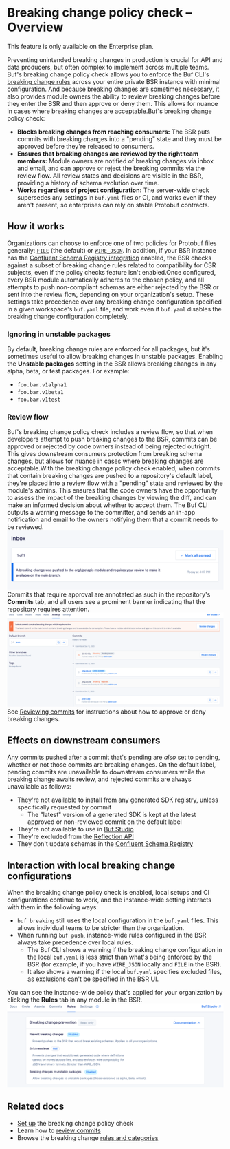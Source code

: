 # Breaking change policy check – Overview

This feature is only available on the Enterprise plan.

Preventing unintended breaking changes in production is crucial for API and data producers, but often complex to implement across multiple teams. Buf's breaking change policy check allows you to enforce the Buf CLI's [breaking change rules](../../../../breaking/rules/) across your entire private BSR instance with minimal configuration. And because breaking changes are sometimes necessary, it also provides module owners the ability to review breaking changes before they enter the BSR and then approve or deny them. This allows for nuance in cases where breaking changes are acceptable.Buf's breaking change policy check:

- **Blocks breaking changes from reaching consumers:** The BSR puts commits with breaking changes into a "pending" state and they must be approved before they're released to consumers.
- **Ensures that breaking changes are reviewed by the right team members:** Module owners are notified of breaking changes via inbox and email, and can approve or reject the breaking commits via the review flow. All review states and decisions are visible in the BSR, providing a history of schema evolution over time.
- **Works regardless of project configuration:** The server-wide check supersedes any settings in `buf.yaml` files or CI, and works even if they aren't present, so enterprises can rely on stable Protobuf contracts.

## How it works

Organizations can choose to enforce one of two policies for Protobuf files generally: [`FILE`](../../../../breaking/rules/#categories) (the default) or [`WIRE_JSON`](../../../../breaking/rules/#categories). In addition, if your BSR instance has the [Confluent Schema Registry integration](../../../kafka/overview/#breaking-changes) enabled, the BSR checks against a subset of breaking change rules related to compatibility for CSR subjects, even if the policy checks feature isn't enabled.Once configured, every BSR module automatically adheres to the chosen policy, and all attempts to push non-compliant schemas are either rejected by the BSR or sent into the review flow, depending on your organization's setup. These settings take precedence over any breaking change configuration specified in a given workspace's `buf.yaml` file, and work even if `buf.yaml` disables the breaking change configuration completely.

### Ignoring in unstable packages

By default, breaking change rules are enforced for all packages, but it's sometimes useful to allow breaking changes in unstable packages. Enabling the **Unstable packages** setting in the BSR allows breaking changes in any alpha, beta, or test packages. For example:

- `foo.bar.v1alpha1`
- `foo.bar.v1beta1`
- `foo.bar.v1test`

### Review flow

Buf's breaking change policy check includes a review flow, so that when developers attempt to push breaking changes to the BSR, commits can be approved or rejected by code owners instead of being rejected outright. This gives downstream consumers protection from breaking schema changes, but allows for nuance in cases where breaking changes are acceptable.With the breaking change policy check enabled, when commits that contain breaking changes are pushed to a repository's default label, they're placed into a review flow with a "pending" state and reviewed by the module's admins. This ensures that the code owners have the opportunity to assess the impact of the breaking changes by viewing the diff, and can make an informed decision about whether to accept them. The Buf CLI outputs a warning message to the committer, and sends an in-app notification and email to the owners notifying them that a commit needs to be reviewed.![Screenshot of the reviewer inbox in the BSR](../../../../images/bsr/policy-checks/breaking-review-flow-inbox.png)Commits that require approval are annotated as such in the repository's **Commits** tab, and all users see a prominent banner indicating that the repository requires attention.![Screenshot of the reviewer notification in the BSR](../../../../images/bsr/policy-checks/breaking-review-flow-notification.png)See [Reviewing commits](../review-commits/) for instructions about how to approve or deny breaking changes.

## Effects on downstream consumers

Any commits pushed after a commit that's pending are _also_ set to pending, whether or not those commits are breaking changes. On the default label, pending commits are unavailable to downstream consumers while the breaking change awaits review, and rejected commits are always unavailable as follows:

- They're not available to install from any generated SDK registry, unless specifically requested by commit
  - The "latest" version of a generated SDK is kept at the latest approved or non-reviewed commit on the default label
- They're not available to use in [Buf Studio](../../../studio/)
- They're excluded from the [Reflection API](../../../reflection/overview/)
- They don't update schemas in the [Confluent Schema Registry](../../../kafka/overview/)

## Interaction with local breaking change configurations

When the breaking change policy check is enabled, local setups and CI configurations continue to work, and the instance-wide setting interacts with them in the following ways:

- `buf breaking` still uses the local configuration in the `buf.yaml` files. This allows individual teams to be stricter than the organization.
- When running `buf push`, instance-wide rules configured in the BSR always take precedence over local rules.
  - The Buf CLI shows a warning if the breaking change configuration in the local `buf.yaml` is less strict than what's being enforced by the BSR (for example, if you have `WIRE_JSON` locally and `FILE` in the BSR).
  - It also shows a warning if the local `buf.yaml` specifies excluded files, as exclusions can't be specified in the BSR UI.

You can see the instance-wide policy that's applied for your organization by clicking the **Rules** tab in any module in the BSR.![Screen shot showing a module's breaking changes settings](../../../../images/bsr/policy-checks/policy-view.png)

## Related docs

- [Set up](../setup/) the breaking change policy check
- Learn how to [review commits](../review-commits/)
- Browse the breaking change [rules and categories](../../../../breaking/rules/)
